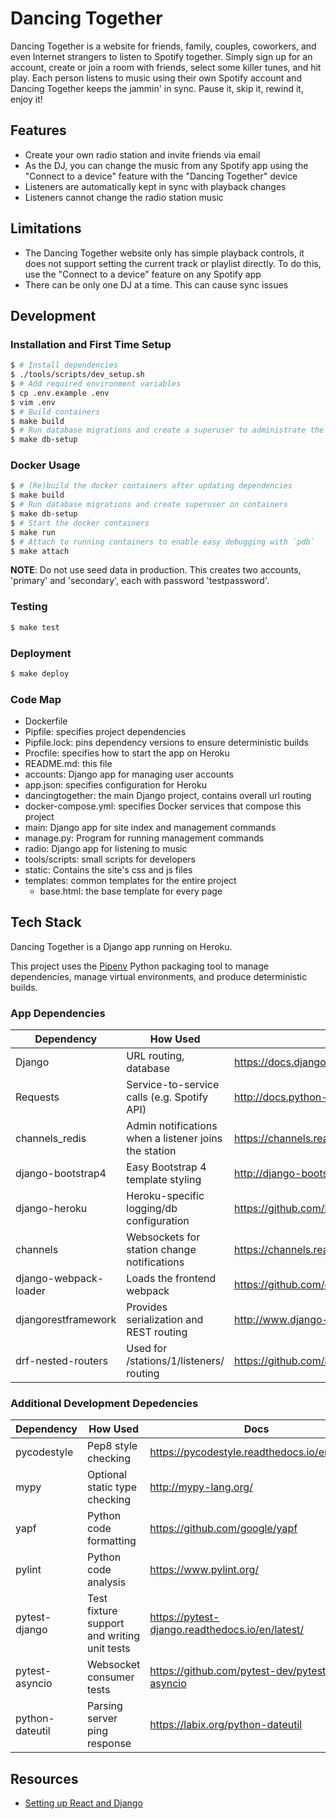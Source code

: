 # Dancing Together

Dancing Together is a website for friends, family, couples, coworkers, and
even Internet strangers to listen to Spotify together. Simply sign up for an
account, create or join a room with friends, select some killer tunes, and
hit play. Each person listens to music using their own Spotify account and
Dancing Together keeps the jammin' in sync. Pause it, skip it, rewind it,
enjoy it!


## Features

* Create your own radio station and invite friends via email
* As the DJ, you can change the music from any Spotify app using the "Connect
  to a device" feature with the "Dancing Together" device
* Listeners are automatically kept in sync with playback changes
* Listeners cannot change the radio station music


## Limitations

* The Dancing Together website only has simple playback controls, it does not
  support setting the current track or playlist directly. To do this, use the
  "Connect to a device" feature on any Spotify app
* There can be only one DJ at a time. This can cause sync issues


## Development

### Installation and First Time Setup

```sh
$ # Install dependencies
$ ./tools/scripts/dev_setup.sh
$ # Add required environment variables
$ cp .env.example .env
$ vim .env
$ # Build containers
$ make build
$ # Run database migrations and create a superuser to administrate the site
$ make db-setup
```

### Docker Usage

```sh
$ # (Re)build the docker containers after updating dependencies
$ make build
$ # Run database migrations and create superuser on containers
$ make db-setup
$ # Start the docker containers
$ make run
$ # Attach to running containers to enable easy debugging with `pdb`
$ make attach
```

**NOTE**: Do not use seed data in production. This creates two accounts,
'primary' and 'secondary', each with password 'testpassword'.


### Testing

```sh
$ make test
```

### Deployment

```sh
$ make deploy
```


### Code Map

- Dockerfile
- Pipfile: specifies project dependencies
- Pipfile.lock: pins dependency versions to ensure deterministic builds
- Procfile: specifies how to start the app on Heroku
- README.md: this file
- accounts: Django app for managing user accounts
- app.json: specifies configuration for Heroku
- dancingtogether: the main Django project, contains overall url routing
- docker-compose.yml: specifies Docker services that compose this project
- main: Django app for site index and management commands
- manage.py: Program for running management commands
- radio: Django app for listening to music
- tools/scripts: small scripts for developers
- static: Contains the site's css and js files
- templates: common templates for the entire project
  + base.html: the base template for every page


## Tech Stack

Dancing Together is a Django app running on Heroku.

This project uses the [Pipenv](https://docs.pipenv.org/) Python packaging tool
to manage dependencies, manage virtual environments, and produce deterministic
builds.

### App Dependencies

| Dependency            | How Used                                              | Docs                                                                 |
| ----------            | ------                                                | ----                                                                 |
| Django                | URL routing, database                                 | https://docs.djangoproject.com/en/2.0/                               |
| Requests              | Service-to-service calls (e.g. Spotify API)           | http://docs.python-requests.org/en/master/                           |
| channels_redis        | Admin notifications when a listener joins the station | https://channels.readthedocs.io/en/latest/topics/channel_layers.html |
| django-bootstrap4     | Easy Bootstrap 4 template styling                     | http://django-bootstrap4.readthedocs.io/en/latest/                   |
| django-heroku         | Heroku-specific logging/db configuration              | https://github.com/heroku/django-heroku                              |
| channels              | Websockets for station change notifications           | https://channels.readthedocs.io/en/latest/                           |
| django-webpack-loader | Loads the frontend webpack                            | https://github.com/owais/django-webpack-loader                       |
| djangorestframework   | Provides serialization and REST routing               | http://www.django-rest-framework.org/                                |
| drf-nested-routers    | Used for /stations/1/listeners/ routing               | https://github.com/alanjds/drf-nested-routers                        |

### Additional Development Depedencies

| Dependency      | How Used                                    | Docs                                            |
| ----------      | ------                                      | ----                                            |
| pycodestyle     | Pep8 style checking                         | https://pycodestyle.readthedocs.io/en/latest/   |
| mypy            | Optional static type checking               | http://mypy-lang.org/                           |
| yapf            | Python code formatting                      | https://github.com/google/yapf                  |
| pylint          | Python code analysis                        | https://www.pylint.org/                         |
| pytest-django   | Test fixture support and writing unit tests | https://pytest-django.readthedocs.io/en/latest/ |
| pytest-asyncio  | Websocket consumer tests                    | https://github.com/pytest-dev/pytest-asyncio    |
| python-dateutil | Parsing server ping response                | https://labix.org/python-dateutil               |


## Resources

- [Setting up React and Django](http://v1k45.com/blog/modern-django-part-1-setting-up-django-and-react/)
